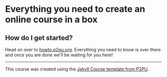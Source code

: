 # Everything you need to create an online course in a box


## How do I get started?

Head on over to [howto.p2pu.org](http://howto.p2pu.org). Everything you need to know is over there and once you are done we'll be waiting for you here!
 
---

This course was created using the [Jekyll Course template from P2PU](http://github.com/p2pu/jekyll-course-template).
